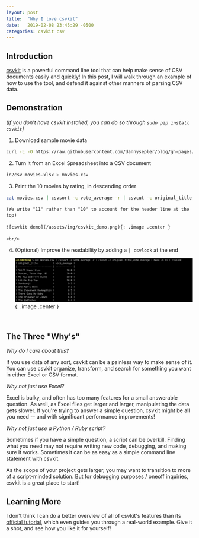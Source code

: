 ```yaml
---
layout: post
title:  "Why I love csvkit"
date:   2019-02-08 23:45:29 -0500
categories: csvkit csv
---
```


## Introduction

[csvkit](https://csvkit.readthedocs.io/en/1.0.3/) is a powerful command line tool that can help make sense of CSV documents easily and quickly! In this post, I will walk through an example of how to use the tool, and defend it against other manners of parsing CSV data.

## Demonstration

_(If you don't have csvkit installed, you can do so through `sudo pip install csvkit`)_

1. Download sample movie data
```bash
curl -L -O https://raw.githubusercontent.com/dannysepler/blog/gh-pages/assets/data/movies.xlsx
```
2. Turn it from an Excel Spreadsheet into a CSV document
```bash
in2csv movies.xlsx > movies.csv
```
3. Print the 10 movies by rating, in descending order
```bash
cat movies.csv | csvsort -c vote_average -r | csvcut -c original_title,vote_average | head -n 11
```

	(We write "11" rather than "10" to account for the header line at the top)

	![csvkit demo](/assets/img/csvkit_demo.png){: .image .center }

	<br/>

4. (Optional) Improve the readability by adding a `| csvlook` at the end

	![csvkit csvlook](/assets/img/csvkit_csvlook.png){: .image .center }

<br/>

## The Three "Why's"

_Why do I care about this?_

If you use data of any sort, csvkit can be a painless way to make sense of it. You can use csvkit organize, transform, and search for something you want in either Excel or CSV format.

_Why not just use Excel?_

Excel is bulky, and often has too many features for a small answerable question. As well, as Excel files get larger and larger, manipulating the data gets slower. If you're trying to answer a simple question, csvkit might be all you need -- and with significant performance improvements!

_Why not just use a Python / Ruby script?_

Sometimes if you have a simple question, a script can be overkill. Finding what you need may not require writing new code, debugging, and making sure it works. Sometimes it can be as easy as a simple command line statement with csvkit.

As the scope of your project gets larger, you may want to transition to more of a script-minded solution. But for debugging purposes / oneoff inquiries, csvkit is a great place to start!

## Learning More

I don't think I can do a better overview of all of csvkit's features than its [official tutorial](https://csvkit.readthedocs.io/en/1.0.3/tutorial/1_getting_started.html), which even guides you through a real-world example. Give it a shot, and see how you like it for yourself!


<style>
	.center {
		display: block;
		margin: 0 auto;
	}

	.image {
		width: 120%;
		padding: 1px;
		background-color: grey;
		border: 1px solid #021a40;
	}
</style>
